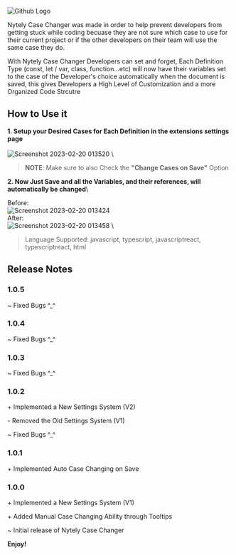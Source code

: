 ![Github Logo](https://user-images.githubusercontent.com/48361205/219980676-c86e75d0-b44a-4ef2-ba2f-fd39202b3ba3.png)

Nytely Case Changer was made in order to help prevent developers from getting stuck while coding becuase they are not sure which case to use for their current project or if the other developers on their team will use the same case they do.

With Nytely Case Changer Developers can set and forget, Each Definition Type (const, let / var, class, function...etc) will now have their variables set to the case of the Developer's choice automatically when the document is saved, this gives Developers a High Level of Customization and a more Organized Code Strcutre

## **How to Use it**

**1. Setup your Desired Cases for Each Definition in the extensions settings page**\
 \
![Screenshot 2023-02-20 013520](https://user-images.githubusercontent.com/48361205/219982270-1b7e3ac3-9669-4484-9c1d-87d7b28ba0f4.png)
\

> **NOTE**: Make sure to also Check the **"Change Cases on Save"** Option

**2. Now Just Save and all the Variables, and their references, will automatically be changed**\

Before:
\
![Screenshot 2023-02-20 013424](https://user-images.githubusercontent.com/48361205/219982253-8f505611-7e63-4a0e-9ae9-e1c7fabd7329.png)
\
After:
\
![Screenshot 2023-02-20 013458](https://user-images.githubusercontent.com/48361205/219982256-bf26f0ba-382e-4a58-b3b0-b6ba4f6665d5.png)
\

> Language Supported: javascript, typescript, javascriptreact, typescriptreact, html

## Release Notes

### 1.0.5

\~ Fixed Bugs ^\_^

### 1.0.4

\~ Fixed Bugs ^\_^

### 1.0.3

\~ Fixed Bugs ^\_^

### 1.0.2

\+ Implemented a New Settings System (V2)

\- Removed the Old Settings System (V1)

\~ Fixed Bugs ^\_^

### 1.0.1

\+ Implemented Auto Case Changing on Save

### 1.0.0

\+ Implemented a New Settings System (V1)

\+ Added Manual Case Changing Ability through Tooltips

\~ Initial release of Nytely Case Changer

**Enjoy!**
